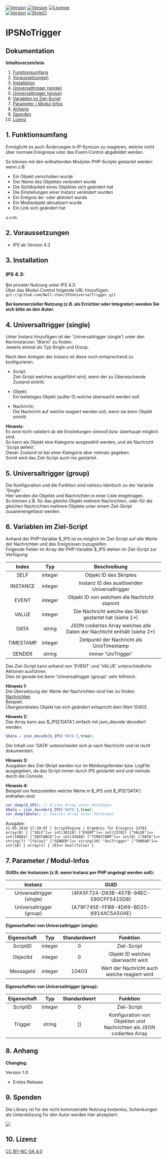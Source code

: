 [![Version](https://img.shields.io/badge/Symcon-PHPModul-red.svg)](https://www.symcon.de/service/dokumentation/entwicklerbereich/sdk-tools/sdk-php/)
[![Version](https://img.shields.io/badge/Modul%20Version-1.0-blue.svg)]()
[![License](https://img.shields.io/badge/License-CC%20BY--NC--SA%204.0-green.svg)](https://creativecommons.org/licenses/by-nc-sa/4.0/)  
[![Version](https://img.shields.io/badge/Symcon%20Version-4.13%20%3E-green.svg)](https://www.symcon.de/service/dokumentation/installation/migration-v42-v43/)
[![StyleCI](https://styleci.io/repos/132882302/shield?style=flat)](https://styleci.io/repos/132882302)  

# IPSNoTrigger

## Dokumentation

**Inhaltsverzeichnis**

1. [Funktionsumfang](#1-funktionsumfang) 
2. [Voraussetzungen](#2-voraussetzungen)
3. [Installation](#3-installation)
4. [Universaltrigger (single)](#4-universaltrigger-single)
5. [Universaltrigger (group)](#5-universaltrigger-group)
6. [Variablen im Ziel-Script](#6-variablen-im-ziel-script)
7. [Parameter / Modul-Infos](#7-parameter--modul-infos)
8. [Anhang](#8-anhang)
9. [Spenden](#9-spenden)
10. [Lizenz](#10-lizenz)

## 1. Funktionsumfang

Ermöglicht es auch Änderungen in IP-Symcon zu reagieren, welche nicht über normale Ereignisse oder das Event-Control abgebildet werden.  

So können mit den enthaltenden Modulen PHP-Scripte gestartet werden wenn z.B:

* Ein Objekt verschoben wurde
* Der Name des Objektes verändert wurde
* Die Sichtbarkeit eines Objektes sich geändert hat
* Die Einstellungen einer Instanz verändert wurden
* Ein Ereignis de- oder aktiviert wurde
* Ein Mediaobjekt aktualisert wurde
* Ein Link sich geändert hat

u.v.m.

## 2. Voraussetzungen

 - IPS ab Version 4.3
 
## 3. Installation

### IPS 4.3:
   Bei privater Nutzung unter IPS 4.3:  
    Über das Modul-Control folgende URL hinzufügen.  
   `git://github.com/Nall-chan/IPSUniversalTrigger.git`  

   **Bei kommerzieller Nutzung (z.B. als Errichter oder Integrator) wenden Sie sich bitte an den Autor.**  

## 4. Universaltrigger (single)

 Unter Instanz hinzufügen ist der 'Universaltrigger (single') unter den Kerninstanzen '(Kern)' zu finden.  
 Jeweils einmal als Typ Single und Group.  
        
 Nach dem Anlegen der Instanz ist diese noch entsprechend zu konfigurieren.  
        
 - Script:  
    Ziel-Script welches ausgeführt wird, wenn der zu Überwachende Zustand eintritt.  
        
 - Objekt:  
    Ein beliebiges Objekt (außer 0) welche überwacht werden soll.  
        
 - Nachricht:  
    Die Nachricht auf welche reagiert werden soll, wenn sie beim Objekt eintritt.  

**Hinweis**:  
Es wird nicht validiert ob die Einstellungen sinnvoll bzw. überhaupt möglich sind.  
So kann als Objekt eine Kategorie ausgewählt werden, und als Nachricht 'Script defekt'.  
Dieser Zustand ist bei einer Kategorie aber niemals gegeben.  
Somit wird das Ziel-Script auch nie gestartet.  

## 5. Universaltrigger (group)

 Die Konfiguration und die Funktion sind  nahezu identisch zu der Variante 'Single'.  
 Hier werden die Objekte und Nachrichten in einer Liste eingetragen.  
 So können z.B. für das gleiche Objekt mehrere Nachrichten, oder für die gleichen Nachrichten mehrere Objekte unter einem Ziel-Skript zusammengefasst werden.  

## 6. Variablen im Ziel-Script

Anhand der PHP-Variable $_IPS ist es möglich im Ziel-Script auf alle Werte der Nachrichten und des Ereignissen zuzugreifen.   
Folgende Felder im Array der PHP-Variable $_IPS stehen im Ziel-Script zur Verfügung:    

| Index     | Typ     | Beschreibung                                                                |
| :--------:|:------: | :-------------------------------------------------------------------------: |
| SELF      | integer | Objekt ID des Skriptes                                                      |
| INSTANCE  | integer | Instanz ID des auslösenden Universaltrigger                                 |
| EVENT     | integer | Objekt ID von welchem die Nachricht stammt                                  |
| VALUE     | integer | Die Nachricht welche das Skript gestartet hat (siehe 1*)                    |
| DATA      | string  | JSON codiertes Array welches alle Daten der Nachticht enthält (siehe 2*)    |
| TIMESTAMP | integer | Zeitpunkt der Nachricht als UnixTimestamp                                   |
| SENDER    | string  | immer 'UniTrigger'                                                          |

 Das Ziel-Script kann anhand von 'EVENT' und 'VALUE' unterschiedliche Aktionen ausführen.  
 Dies ist gerade bei beim 'Universaltrigger (group)' sehr hilfreich.  

**Hinweis 1:**  
Die Übersetzung der Werte der Nachrichten sind hier zu finden:  
 [Nachrichten](https://www.symcon.de/service/dokumentation/entwicklerbereich/sdk-tools/sdk-php/nachrichten/)  
Beispiel:  
 Übergeordnetes Objekt hat sich geändert entspricht dem Wert 10403.  

**Hinweis 2:**  
Das Array kann aus $_IPS['DATA'] einfach mit json_decode decodiert werden:
```php
$Data = json_decode($_IPS['DATA'],true);
```
Der Inhalt von 'DATA' unterscheidet sich je nach Nachricht und ist *nicht* dokumentiert.  

**Hinweis 3:**  
Ausgaben des Ziel-Skript werden nur im Meldungsfenster bzw. LogFile ausgegeben, da das Script immer durch IPS gestartet wird und niemals durch die Console.  

**Hinweis 4:**  
Beispiel um festzustellen welche Werte in $_IPS und $_IPS['DATA'] enthalten sind:

```php
var_dump($_IPS); // Erstes Array unter Meldungen
$Data = json_decode($_IPS['DATA'],true);
var_dump($Data); // Zweites Array unter Meldungen
```
Ausgabe:  
`21.05.2018 17:39:07 | ScriptEngine | Ergebnis für Ereignis 23782
array(8) {
  ["SELF"]=>
  int(30118)
  ["EVENT"]=>
  int(23782)
  ["VALUE"]=>
  int(10804)
  ["INSTANCE"]=>
  int(35040)
  ["TIMESTAMP"]=>
  int(0)
  ["DATA"]=>
  string(7) "[false]"
  ["SENDER"]=>
  string(10) "UniTrigger"
  ["THREAD"]=>
  int(18)
}
array(1) {
  [0]=>
  bool(false)
}`

## 7. Parameter / Modul-Infos

**GUIDs der Instanzen (z.B. wenn Instanz per PHP angelegt werden soll):**  

| Instanz                   | GUID                                   |
| :-----------------------: | :------------------------------------: |
| Universaltrigger (single) | {4FA5F724-D93B-457B-94EC-E80CFF5415D8} |
| Universaltrigger (group)  | {A79F745E-FFB8-4D69-BD25-6914AC5A50AE} |

**Eigenschaften von Universaltrigger (single):**  

| Eigenschaft   | Typ     | Standardwert | Funktion                                     |
| :-----------: | :-----: | :----------: | :------------------------------------------: |
| ScriptID      | integer | 0            | Ziel-Script                                  |
| ObjectId      | integer | 0            | Objekt ID welches überwacht wird             |
| MessageId     | integer | 10403        | Wert der Nachricht auch welche reagiert wird |

**Eigenschaften von Universaltrigger (group):**  

| Eigenschaft   | Typ     | Standardwert | Funktion                                                                  |
| :-----------: | :-----: | :----------: | :-----------------------------------------------------------------------: |
| ScriptID      | integer | 0            | Ziel-Script                                                               |
| Trigger       | string  | []           | Konfiguration von Objekten und Nachrichten als JSON codiertes Array       |

## 8. Anhang

**Changlog:**  

Version 1.0:  
 - Erstes Release  

## 9. Spenden  
  
  Die Library ist für die nicht kommzerielle Nutzung kostenlos, Schenkungen als Unterstützung für den Autor werden hier akzeptiert:  

<a href="https://www.paypal.com/cgi-bin/webscr?cmd=_s-xclick&hosted_button_id=G2SLW2MEMQZH2" target="_blank"><img src="https://www.paypalobjects.com/de_DE/DE/i/btn/btn_donate_LG.gif" border="0" /></a>


## 10. Lizenz  

[CC BY-NC-SA 4.0](https://creativecommons.org/licenses/by-nc-sa/4.0/)  

